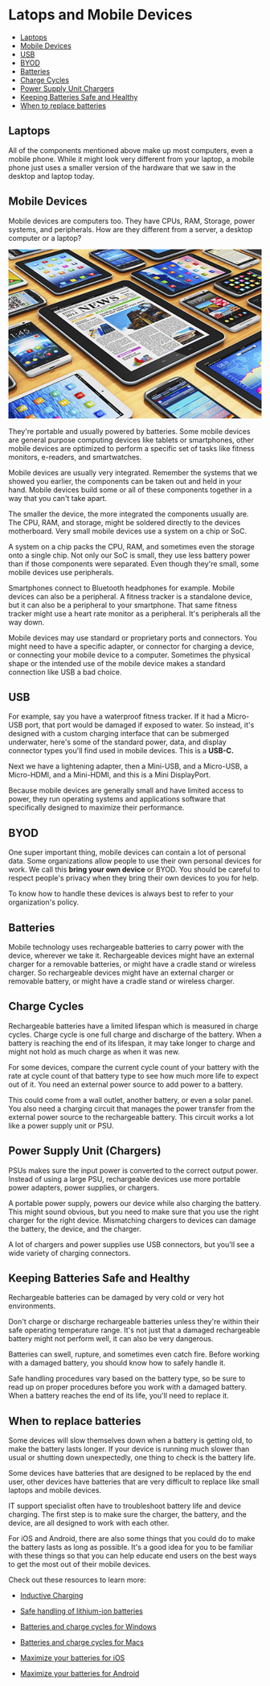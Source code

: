 
# Latops and Mobile Devices 


- [Laptops](#laptops)
- [Mobile Devices](#mobile-devices)
- [USB](#usb)
- [BYOD](#byod)
- [Batteries](#batteries)
- [Charge Cycles](#charge-cycles)
- [Power Supply Unit Chargers](#power-supply-unit-chargers)
- [Keeping Batteries Safe and Healthy](#keeping-batteries-safe-and-healthy)
- [When to replace batteries](#when-to-replace-batteries)


## Laptops

All of the components mentioned above make up most computers, even a mobile phone. While it might look very different from your laptop, a mobile phone just uses a smaller version of the hardware that we saw in the desktop and laptop today. 

## Mobile Devices 

Mobile devices are computers too. They have CPUs, RAM, Storage, power systems, and peripherals. How are they different from a server, a desktop computer or a laptop? 

<p align=center>
<img width=700 src="../../Images/laptopsmobiledevices.png">
</p>

They're portable and usually powered by batteries. Some mobile devices are general purpose computing devices like tablets or smartphones, other mobile devices are optimized to perform a specific set of tasks like fitness monitors, e-readers, and smartwatches. 

Mobile devices are usually very integrated. Remember the systems that we showed you earlier, the components can be taken out and held in your hand. Mobile devices build some or all of these components together in a way that you can't take apart. 

The smaller the device, the more integrated the components usually are. The CPU, RAM, and storage, might be soldered directly to the devices motherboard. Very small mobile devices use a system on a chip or SoC. 

A system on a chip packs the CPU, RAM, and sometimes even the storage onto a single chip. Not only our SoC is small, they use less battery power than if those components were separated. Even though they're small, some mobile devices use peripherals. 

Smartphones connect to Bluetooth headphones for example. Mobile devices can also be a peripheral. A fitness tracker is a standalone device, but it can also be a peripheral to your smartphone. That same fitness tracker might use a heart rate monitor as a peripheral. It's peripherals all the way down. 

Mobile devices may use standard or proprietary ports and connectors. You might need to have a specific adapter, or connector for charging a device, or connecting your mobile device to a computer. Sometimes the physical shape or the intended use of the mobile device makes a standard connection like USB a bad choice. 

## USB 

For example, say you have a waterproof fitness tracker. If it had a Micro-USB port, that port would be damaged if exposed to water. So instead, it's designed with a custom charging interface that can be submerged underwater, here's some of the standard power, data, and display connector types you'll find used in mobile devices. This is a **USB-C.** 

Next we have a lightening adapter, then a Mini-USB, and a Micro-USB, a Micro-HDMI, and a Mini-HDMI, and this is a Mini DisplayPort. 

Because mobile devices are generally small and have limited access to power, they run operating systems and applications software that specifically designed to maximize their performance. 

## BYOD 

One super important thing, mobile devices can contain a lot of personal data. Some organizations allow people to use their own personal devices for work. We call this **bring your own device** or BYOD. You should be careful to respect people's privacy when they bring their own devices to you for help. 

To know how to handle these devices is always best to refer to your organization's policy. 

## Batteries 

Mobile technology uses rechargeable batteries to carry power with the device, wherever we take it. Rechargeable devices might have an external charger for a removable batteries, or might have a cradle stand or wireless charger. So rechargeable devices might have an external charger or removable battery, or might have a cradle stand or wireless charger. 

## Charge Cycles 

Rechargeable batteries have a limited lifespan which is measured in charge cycles. Charge cycle is one full charge and discharge of the battery. When a battery is reaching the end of its lifespan, it may take longer to charge and might not hold as much charge as when it was new. 

For some devices, compare the current cycle count of your battery with the rate at cycle count of that battery type to see how much more life to expect out of it. You need an external power source to add power to a battery. 

This could come from a wall outlet, another battery, or even a solar panel. You also need a charging circuit that manages the power transfer from the external power source to the rechargeable battery. This circuit works a lot like a power supply unit or PSU.

## Power Supply Unit (Chargers)

PSUs makes sure the input power is converted to the correct output power. Instead of using a large PSU, rechargeable devices use more portable power adapters, power supplies, or chargers. 

A portable power supply, powers our device while also charging the battery. This might sound obvious, but you need to make sure that you use the right charger for the right device. Mismatching chargers to devices can damage the battery, the device, and the charger. 

A lot of chargers and power supplies use USB connectors, but you'll see a wide variety of charging connectors. 

## Keeping Batteries Safe and Healthy 

Rechargeable batteries can be damaged by very cold or very hot environments. 

Don't charge or discharge rechargeable batteries unless they're within their safe operating temperature range. It's not just that a damaged rechargeable battery might not perform well, it can also be very dangerous. 

Batteries can swell, rupture, and sometimes even catch fire. Before working with a damaged battery, you should know how to safely handle it.  

Safe handling procedures vary based on the battery type, so be sure to read up on proper procedures before you work with a damaged battery. When a battery reaches the end of its life, you'll need to replace it. 

## When to replace batteries 

Some devices will slow themselves down when a battery is getting old, to make the battery lasts longer. If your device is running much slower than usual or shutting down unexpectedly, one thing to check is the battery life. 

Some devices have batteries that are designed to be replaced by the end user, other devices have batteries that are very difficult to replace like small laptops and mobile devices. 

IT support specialist often have to troubleshoot battery life and device charging. The first step is to make sure the charger, the battery, and the device, are all designed to work with each other.  

For iOS and Android, there are also some things that you could do to make the battery lasts as long as possible. It's a good idea for you to be familiar with these things so that you can help educate end users on the best ways to get the most out of their mobile devices. 

Check out these resources to learn more:

- [Inductive Charging](https://en.wikipedia.org/wiki/Inductive_charging)

- [Safe handling of lithium-ion batteries](https://www.osha.gov/sites/default/files/publications/shib011819.pdf)

- [Batteries and charge cycles for Windows](https://docs.microsoft.com/windows-hardware/design/device-experiences/powercfg-command-line-options#option_batteryreport)

- [Batteries and charge cycles for Macs](https://support.apple.com/HT201585)

- [Maximize your batteries for iOS ](https://www.apple.com/batteries/maximizing-performance/)

- [Maximize your batteries for Android](https://support.google.com/android/answer/7664358)